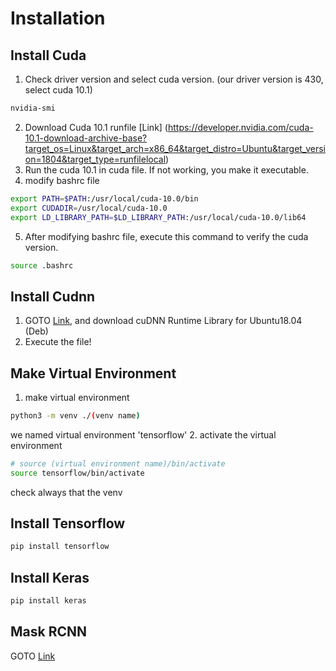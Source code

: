 # Installation

## Install Cuda
1. Check driver version and select cuda version. (our driver version is 430, select cuda 10.1) <br/>
~~~bash
nvidia-smi
~~~
2. Download Cuda 10.1 runfile [Link] (https://developer.nvidia.com/cuda-10.1-download-archive-base?target_os=Linux&target_arch=x86_64&target_distro=Ubuntu&target_version=1804&target_type=runfilelocal)
3. Run the cuda 10.1 in cuda file. If not working, you make it executable.
4. modify bashrc file
~~~bash
export PATH=$PATH:/usr/local/cuda-10.0/bin
export CUDADIR=/usr/local/cuda-10.0
export LD_LIBRARY_PATH=$LD_LIBRARY_PATH:/usr/local/cuda-10.0/lib64
~~~
5. After modifying bashrc file, execute this command to verify the cuda version.
~~~bash
source .bashrc
~~~

## Install Cudnn
1. GOTO [Link](https://developer.nvidia.com/rdp/cudnn-download), and download cuDNN Runtime Library for Ubuntu18.04 (Deb)
2. Execute the file!

## Make Virtual Environment
1. make virtual environment
~~~ bash
python3 -m venv ./(venv name)
~~~
we named virtual environment 'tensorflow'
2. activate the virtual environment
~~~ bash
# source (virtual environment name)/bin/activate
source tensorflow/bin/activate 
~~~
check always that the venv 
## Install Tensorflow
~~~ bash
pip install tensorflow
~~~
## Install Keras
~~~ bash
pip install keras
~~~

## Mask RCNN
GOTO [Link](https://github.com/matterport/Mask_RCNN)
